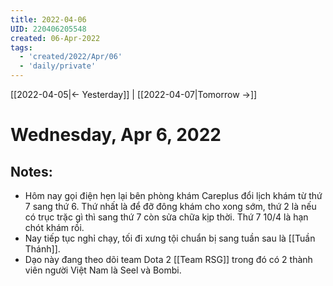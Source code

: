 ```yaml
---
title: 2022-04-06
UID: 220406205548
created: 06-Apr-2022
tags:
  - 'created/2022/Apr/06'
  - 'daily/private'
---
```

[[2022-04-05|<- Yesterday]] | [[2022-04-07|Tomorrow ->]]
# Wednesday, Apr 6, 2022

## Notes:
- Hôm nay gọi điện hẹn lại bên phòng khám Careplus đổi lịch khám từ thứ 7 sang thứ 6. Thứ nhất là để đỡ đông khám cho xong sớm, thứ 2 là nếu có trục trặc gì thì sang thứ 7 còn sửa chữa kịp thời. Thứ 7 10/4 là hạn chót khám rồi.
- Nay tiếp tục nghỉ chạy, tối đi xưng tội chuẩn bị sang tuần sau là [[Tuần Thánh]].
- Dạo này đang theo dõi team Dota 2 [[Team RSG]] trong đó có 2 thành viên người Việt Nam là Seel và Bombi.

